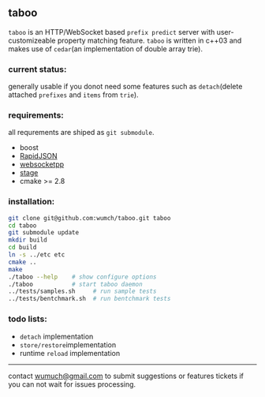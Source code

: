 ## taboo

`taboo` is an HTTP/WebSocket based `prefix predict` server with user-customizeable property matching feature.
`taboo` is written in c++03 and makes use of `cedar`(an implementation of double array trie).

### current status:
generally usable if you donot need some features such as `detach`(delete attached `prefixes` and `items` from `trie`).

### requirements:
all requrements are shiped as `git submodule`.
+ boost
+ [RapidJSON](https://github.com/miloyip/rapidjson)
+ [websocketpp](https://github.com/zaphoyd/websocketpp)
+ [stage](https://github.com/wumch/stage)
+ cmake >= 2.8

### installation:
```bash
git clone git@github.com:wumch/taboo.git taboo
cd taboo
git submodule update
mkdir build
cd build
ln -s ../etc etc
cmake ..
make
./taboo --help    # show configure options
./taboo			  # start taboo daemon
../tests/samples.sh		# run sample tests
../tests/bentchmark.sh  # run bentchmark tests
```

### todo lists:
+ `detach` implementation
+ `store/restore`implementation
+ runtime `reload` implementation


_ _ _


contact [wumuch@gmail.com](mailto:wumuch@gmail.com) to submit suggestions or features tickets if you can not wait for issues processing.
